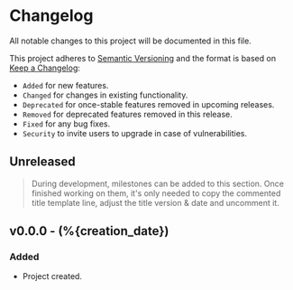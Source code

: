 <!-- markdownlint-disable MD024 -->
# Changelog

All notable changes to this project will be documented in this file.

This project adheres to [Semantic Versioning](https://semver.org/spec/v2.0.0.html) and the format is based on [Keep a Changelog](https://keepachangelog.com/en/1.0.0/):

- `Added` for new features.
- `Changed` for changes in existing functionality.
- `Deprecated` for once-stable features removed in upcoming releases.
- `Removed` for deprecated features removed in this release.
- `Fixed` for any bug fixes.
- `Security` to invite users to upgrade in case of vulnerabilities.

## Unreleased

> During development, milestones can be added to this section. Once finished working on them, it's only needed to copy the commented title template line, adjust the title version & date and uncomment it.
<!-- ## v0.0.0 - (0000-00-00) -->

## v0.0.0 - (%{creation_date})

### Added

- Project created.
